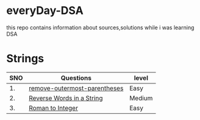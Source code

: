 # everyDay-DSA
this repo contains information about sources,solutions while i was learning DSA

# Strings

| SNO | Questions | level |
|--|--|--|
| 1. |[remove-outermost-parentheses](https://leetcode.com/problems/remove-outermost-parentheses/description/)| Easy |
| 2. |[Reverse Words in a String](https://leetcode.com/problems/reverse-words-in-a-string/description/)| Medium |
| 3. |[Roman to Integer](https://leetcode.com/problems/roman-to-integer/)| Easy |

